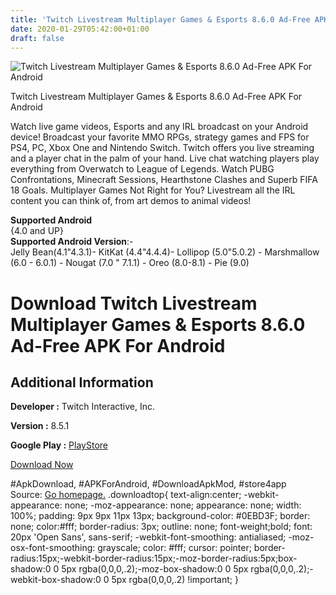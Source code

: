 ```yaml
---
title: 'Twitch Livestream Multiplayer Games & Esports 8.6.0 Ad-Free APK For Android'
date: 2020-01-29T05:42:00+01:00
draft: false
---
```


![Twitch Livestream Multiplayer Games & Esports 8.6.0 Ad-Free APK For Android](https://i1.wp.com/apkhome.net/wp-content/uploads/2020/01/Twitch-Livestream-Multiplayer-Games-Esports-8.6.0-Ad-Free.png "Twitch Livestream Multiplayer Games & Esports 8.6.0 Ad-Free APK For Android")

  

Twitch Livestream Multiplayer Games & Esports 8.6.0 Ad-Free APK For Android

Watch live game videos, Esports and any IRL broadcast on your Android device! Broadcast your favorite MMO RPGs, strategy games and FPS for PS4, PC, Xbox One and Nintendo Switch. Twitch offers you live streaming and a player chat in the palm of your hand. Live chat watching players play everything from Overwatch to League of Legends. Watch PUBG Confrontations, Minecraft Sessions, Hearthstone Clashes and Superb FIFA 18 Goals. Multiplayer Games Not Right for You? Livestream all the IRL content you can think of, from art demos to animal videos!

**Supported Android**  
{4.0 and UP}  
**Supported Android Version**:-  
Jelly Bean(4.1"4.3.1)- KitKat (4.4"4.4.4)- Lollipop (5.0"5.0.2) - Marshmallow (6.0 - 6.0.1) - Nougat (7.0 " 7.1.1) - Oreo (8.0-8.1) - Pie (9.0)

Download Twitch Livestream Multiplayer Games & Esports 8.6.0 Ad-Free APK For Android
====================================================================================

Additional Information
----------------------

**Developer :** Twitch Interactive, Inc.

**Version :** 8.5.1

**Google Play :** [PlayStore](https://play.google.com/store/apps/details?id=tv.twitch.android.app)

  

[Download Now](https://store4app.co/post/twitch-livestream-multiplayer-games-amp-esports-8-6-0-ad-free-apk-for-android_1580234684)

  
#ApkDownload, #APKForAndroid, #DownloadApkMod, #store4app  
Source: [Go homepage.](https://store4app.co/post/twitch-livestream-multiplayer-games-amp-esports-8-6-0-ad-free-apk-for-android_1580234684) .downloadtop{ text-align:center; -webkit-appearance: none; -moz-appearance: none; appearance: none; width: 100%; padding: 9px 9px 11px 13px; background-color: #0EBD3F; border: none; color:#fff; border-radius: 3px; outline: none; font-weight;bold; font: 20px 'Open Sans', sans-serif; -webkit-font-smoothing: antialiased; -moz-osx-font-smoothing: grayscale; color: #fff; cursor: pointer; border-radius:15px;-webkit-border-radius:15px;-moz-border-radius:5px;box-shadow:0 0 5px rgba(0,0,0,.2);-moz-box-shadow:0 0 5px rgba(0,0,0,.2);-webkit-box-shadow:0 0 5px rgba(0,0,0,.2) !important; }